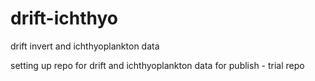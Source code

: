 # drift-ichthyo
drift invert and ichthyoplankton data

setting up repo for drift and ichthyoplankton data for publish - trial repo
